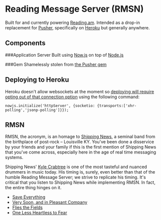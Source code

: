 Reading Message Server (RMSN)
=============================
Built for and currently powering [Reading.am](http://reading.am).
Intended as a drop-in replacement for [Pusher](http://pusher.com),
specifically on [Heroku](http://www.heroku.com) but generally anywhere.

Components
----------

###Application Server
Built using [Now.js](http://nowjs.com) on top of [Node.js](http://nodejs.org)

###Gem
Shamelessly stolen from [the Pusher gem](https://github.com/pusher/pusher-gem)

Deploying to Heroku
-----------------
Heroku doesn't allow websockets at the moment so [deploying will require
opting out of that connection option](https://twitter.com/#!/NowJsTeam/status/115861105032708096) using the following command:

`nowjs.initialize('httpServer', {socketio: {transports:['xhr-polling','jsonp-polling']}});`

RMSN
----
RMSN, the acronym, is an homage to [Shipping News](http://www.shippingnews.org),
a seminal band from the birthplace of post-rock – Louisville KY.
You've been done a disservice by your friends and your family if this is
the first mention of Shipping News that you've come across,
especially here in the age of real time messaging systems.

Shipping News' [Kyle Crabtree](http://history.louisvillehardcore.com/index.php?title=Kyle_Crabtree) is one of the most tasteful and nuanced
drummers in music today. His timing is, surely, even better than that 
of the humble Reading Message Server; we strive to replicate his timing.
It's critical that you listen to Shipping News while implementing RMSN.
In fact, the entire thing hinges on it.

* [Save Everything](http://grooveshark.com/#/album/Save+Everything/649951)
* [Very Soon, and in Pleasant Company](http://grooveshark.com/#/album/Very+Soon+And+In+Pleasant+Company/459292)
* [Flies the Fields](http://grooveshark.com/#/album/Flies+The+Fields/248240)
* [One Less Heartless to Fear](http://shippingnews.bandcamp.com/album/one-less-heartless-to-fear)
